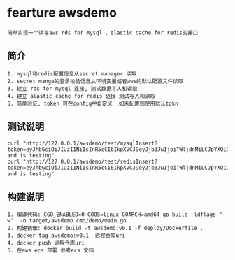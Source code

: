 # fearture awsdemo

    简单实现一个读写aws rds for mysql 、elastic cache for redis的接口

## 简介

    1. mysql和redis配置信息从secret manager 读取
    2. secret mange的登录校验信息从环境变量或者aws的默认配置文件读取
    3. 建立 rds for mysql 连接, 测试数据写入和读取
    4. 建立 alastic cache for redis 链接 测试写入和读取
    5. 简单验证, token 可在config中自定义 ,如未配置则使用默认tokn

## 测试说明

    curl "http://127.0.0.1/awsdemo/test/mysqlInsert?token=eyJhbGciOiJIUzI1NiIsInR5cCI6IkpXVCJ9eyJjb3JwIjoiTWljdnMiLCJpYXQiOjE3MDg2N&name=samyang&message=Imysm and is testing"
    curl "http://127.0.0.1/awsdemo/test/redisInsert?token=eyJhbGciOiJIUzI1NiIsInR5cCI6IkpXVCJ9eyJjb3JwIjoiTWljdnMiLCJpYXQiOjE3MDg2N&name=samyang&message=Imysm and is testing"

## 构建说明

    1. 编译代码: CGO_ENABLED=0 GOOS=linux GOARCH=amd64 go build -ldflags "-w"  -o target/awsdemo cmd/demo/main.go
    2. 构建镜像: docker build -t awsdemo:v0.1 -f deploy/Dockerfile .
    3. docker tag awsdemo:v0.1  远程仓库uri
    4. docker push 远程仓库uri
    5. 在aws ecs 部署 参考ecs 文档